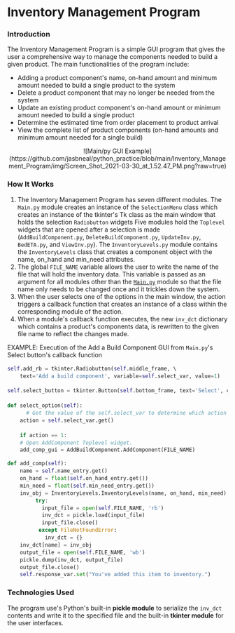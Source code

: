 # Inventory Management Program

### Introduction

The Inventory Management Program is a simple GUI program that gives the user a comprehensive way to manage the components needed to build a given product. The main functionalities of the program include:

- Adding a product component's name, on-hand amount and minimum amount needed to build a single product to the system
- Delete a product component that may no longer be needed from the system
- Update an existing product component's on-hand amount or minimum amount needed to build a single product
- Determine the estimated time from order placement to product arrival
- View the complete list of product components (on-hand amounts and minimum amount needed for a single build)

<p align="center">
	![Main/py GUI Example](https://github.com/jasbneal/python_practice/blob/main/Inventory_Management_Program/img/Screen_Shot_2021-03-30_at_1.52.47_PM.png?raw=true)
	
</p>

### How It Works

1. The Inventory Management Program has seven different modules. The `Main.py` module creates an instance of the `SelectionMenu` class which creates an instance of the tkinter's Tk class as the main window that holds the selection `Radiobutton` widgets Five modules hold the `Toplevel` widgets that are opened after a selection is made  (`AddBuildComponent.py`, `DeleteBuildComponent.py`, `UpdateInv.py`, `BedETA.py`, and `ViewInv.py`). The `InventoryLevels.py` module contains the `InventoryLevels` class that creates a component object with the name, on_hand and min_need attributes. 
2. The global `FILE_NAME` variable allows the user to write the name of the file that will hold the inventory data. This variable is passed as an argument for all modules other than the [`Main.py`](http://main.py) module so that the file name only needs to be changed once and it trickles down the system.
3. When the user selects one of the options in the main window, the action triggers a callback function that creates an instance of a class within the corresponding module of the action. 
4. When a module's callback function executes, the new `inv_dct` dictionary which contains a product's components data, is rewritten to the given file name to reflect the changes made.

EXAMPLE: Execution of the Add a Build Component GUI from `Main.py`'s Select button's callback function

```python
self.add_rb = tkinter.Radiobutton(self.middle_frame, \ 
    text='Add a build component', variable=self.select_var, value=1)

self.select_button = tkinter.Button(self.bottom_frame, text='Select', command=self.select_option)

def select_option(self):
	  # Get the value of the self.select_var to determine which action to take.
    action = self.select_var.get()

    if action == 1:
    # Open AddComponent Toplevel widget.
    add_comp_gui = AddBuildComponent.AddComponent(FILE_NAME)
```

```python
def add_comp(self):     
    name = self.name_entry.get()
    on_hand = float(self.on_hand_entry.get())
    min_need = float(self.min_need_entry.get())
    inv_obj = InventoryLevels.InventoryLevels(name, on_hand, min_need)
	     try:
           input_file = open(self.FILE_NAME, 'rb')
           inv_dct = pickle.load(input_file)
           input_file.close()
	      except FileNotFoundError:
            inv_dct = {}
    inv_dct[name] = inv_obj
    output_file = open(self.FILE_NAME, 'wb')
    pickle.dump(inv_dct, output_file)
    output_file.close()
    self.response_var.set("You've added this item to inventory.")
```

### Technologies Used

The program use's Python's built-in **pickle module** to serialize the `inv_dct` contents and write it to the specified file and the built-in **tkinter module** for the user interfaces.
